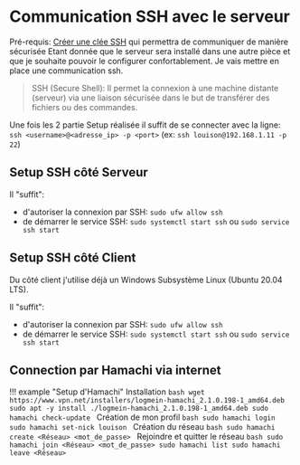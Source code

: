 # Communication SSH avec le serveur

Pré-requis: [Créer une clée SSH](https://www.illuminiastudios.com/dev-diaries/ssh-on-windows-subsystem-for-linux/) qui permettra de communiquer de manière sécurisée
Etant donnée que le serveur sera installé dans une autre pièce et que je souhaite pouvoir le configurer confortablement. Je vais mettre en place une communication ssh.

> SSH (Secure Shell): Il permet la connexion à une machine distante (serveur) via une liaison sécurisée dans le but de transférer des fichiers ou des commandes.

Une fois les 2 partie Setup réalisée il suffit de se connecter avec la ligne: `ssh <username>@<adresse_ip> -p <port>` (ex: `ssh louison@192.168.1.11 -p 22`)

## Setup SSH côté Serveur

Il "suffit":

- d'autoriser la connexion par SSH: `sudo ufw allow ssh`
- de démarrer le service SSH: `sudo systemctl start ssh` ou `sudo service ssh start`

## Setup SSH côté Client

Du côté client j'utilise déjà un Windows Subsystème Linux (Ubuntu 20.04 LTS).

Il "suffit":

- d'autoriser la connexion par SSH: `sudo ufw allow ssh`
- de démarrer le service SSH: `sudo systemctl start ssh` ou `sudo service ssh start`

## Connection par Hamachi via internet

!!! example "Setup d'Hamachi"
    Installation
    ```bash
    wget https://www.vpn.net/installers/logmein-hamachi_2.1.0.198-1_amd64.deb
    sudo apt -y install ./logmein-hamachi_2.1.0.198-1_amd64.deb
    sudo hamachi check-update
    ```
    Création de mon profil
    ```bash
    sudo hamachi login
    sudo hamachi set-nick louison
    ```
    Création du réseau
    ```bash
    sudo hamachi create <Réseau> <mot_de_passe>
    ```
    Rejoindre et quitter le réseau
    ```bash
    sudo hamachi join <Réseau> <mot_de_passe>
    sudo hamachi list
    sudo hamachi leave <Réseau>
    ```